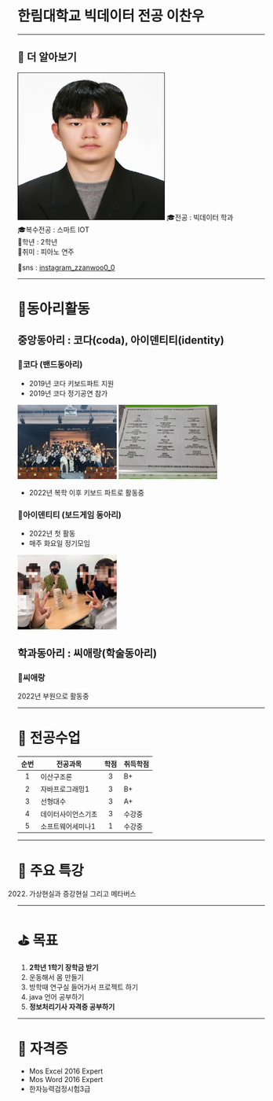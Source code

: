 # 한림대학교 빅데이터 전공 이찬우
---
## 🔎 더 알아보기
<img src= 이찬우.jpg height=300, width=300>
🎓전공 : 빅데이터 학과<br>
🎓복수전공 : 스마트 IOT<br>
📕학년 : 2학년<br>
🎵취미 : 피아노 연주<br>

🔔sns : [instagram_zzanwoo0_0][link]

[link]:https://www.instagram.com/zzanwoo0_0/?hl=ko

----
# 📌동아리활동

## 중앙동아리 : 코다(coda), 아이덴티티(identity)

### 🎹코다 (밴드동아리)
* 2019년 코다 키보드파트 지원
* 2019년 코다 정기공연 참가

<img src=KakaoTalk_20220525_220513230.jpg width="40%">  <img src=coda1.jpg width="40%">

* 2022년 복학 이후 키보드 파트로 활동중

### 🎲아이덴티티 (보드게임 동아리)
* 2022년 첫 활동
* 매주 화요일 정기모임
<img src=identity_activity.jpg width="40%">

## 학과동아리 : 씨애랑(학술동아리)

### 📝씨애랑
2022년 부원으로 활동중

---
# 📌 전공수업
|순번|전공과목|학점|취득학점|
|:---:|---|:---:|---|
|1|이산구조론|3|B+|
|2|자바프로그래밍1|3|B+|
|3|선형대수|3|A+|
|4|데이터사이언스기초|3|수강중|
|5|소프트웨어세미나1|1|수강중|

---
# 📢 주요 특강
2022) 가상현실과 증강현실 그리고 메타버스
---

# ⛳ 목표
1. **2학년 1학기 장학금 받기**
2. 운동해서 몸 만들기
3. 방학때 연구실 들어가서 프로젝트 하기
4. java 언어 공부하기
5. **정보처리기사 자격증 공부하기**

---

# 📜 자격증
* Mos Excel 2016 Expert
* Mos Word 2016 Expert
* 한자능력검정시험3급
